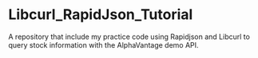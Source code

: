 # Libcurl_RapidJson_Tutorial
A repository that include my practice code using Rapidjson and Libcurl to query stock information with the AlphaVantage demo API.
